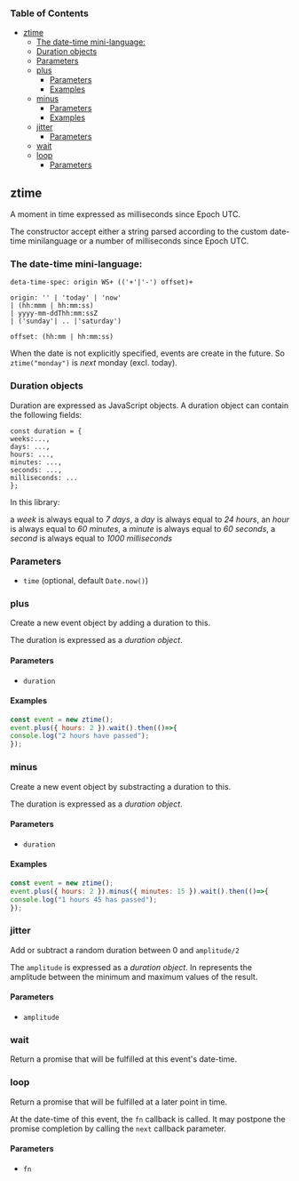 <!-- Generated by documentation.js. Update this documentation by updating the source code. -->

### Table of Contents

*   [ztime][1]
    *   [The date-time mini-language:][2]
    *   [Duration objects][3]
    *   [Parameters][4]
    *   [plus][5]
        *   [Parameters][6]
        *   [Examples][7]
    *   [minus][8]
        *   [Parameters][9]
        *   [Examples][10]
    *   [jitter][11]
        *   [Parameters][12]
    *   [wait][13]
    *   [loop][14]
        *   [Parameters][15]

## ztime

A moment in time expressed as milliseconds since Epoch UTC.

The constructor accept either a string parsed according to the custom
date-time minilanguage or a number of milliseconds since Epoch UTC.

### The date-time mini-language:

```
deta-time-spec: origin WS+ (('+'|'-') offset)+

origin: '' | 'today' | 'now'
| (hh:mmm | hh:mm:ss)
| yyyy-mm-ddThh:mm:ssZ
| ('sunday'| .. |'saturday')

offset: (hh:mm | hh:mm:ss)

```

When the date is not explicitly specified, events are create in the future.
So `ztime("monday")` is *next* monday (excl. today).

### Duration objects

Duration are expressed as JavaScript objects.
A duration object can contain the following fields:

    const duration = {
    weeks:...,
    days: ...,
    hours: ...,
    minutes: ...,
    seconds: ...,
    milliseconds: ...
    };

In this library:

a *week* is always equal to *7 days*,
a *day* is always equal to *24 hours*,
an *hour* is always equal to *60 minutes*,
a *minute* is always equal to *60 seconds*,
a *second* is always equal to *1000 milliseconds*

### Parameters

*   `time`   (optional, default `Date.now()`)

### plus

Create a new event object by adding a duration to this.

The duration is expressed as a *duration object*.

#### Parameters

*   `duration`  

#### Examples

```javascript
const event = new ztime();
event.plus({ hours: 2 }).wait().then(()=>{
console.log("2 hours have passed");
});
```

### minus

Create a new event object by substracting a duration to this.

The duration is expressed as a *duration object*.

#### Parameters

*   `duration`  

#### Examples

```javascript
const event = new ztime();
event.plus({ hours: 2 }).minus({ minutes: 15 }).wait().then(()=>{
console.log("1 hours 45 has passed");
});
```

### jitter

Add or subtract a random duration between 0 and `amplitude/2`

The `amplitude` is expressed as a *duration object*.
In represents the amplitude between the minimum and maximum values of the result.

#### Parameters

*   `amplitude`  

### wait

Return a promise that will be fulfilled at this event's date-time.

### loop

Return a promise that will be fulfilled at a later point in time.

At the date-time of this event, the `fn` callback is called.
It may postpone the promise completion by calling the `next` callback
parameter.

#### Parameters

*   `fn`  

[1]: #ztime

[2]: #the-date-time-mini-language

[3]: #duration-objects

[4]: #parameters

[5]: #plus

[6]: #parameters-1

[7]: #examples

[8]: #minus

[9]: #parameters-2

[10]: #examples-1

[11]: #jitter

[12]: #parameters-3

[13]: #wait

[14]: #loop

[15]: #parameters-4

